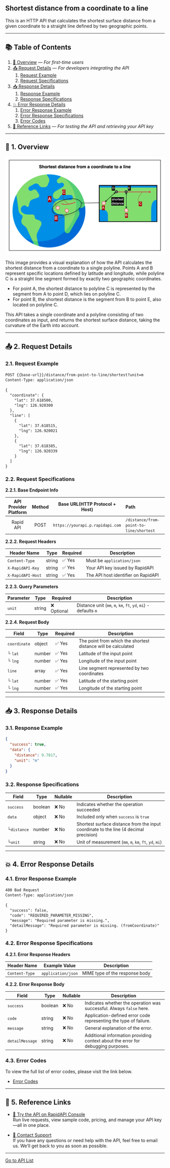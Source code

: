 ## Shortest distance from a coordinate to a line

This is an HTTP API that calculates the shortest surface distance from a given coordinate to a straight line defined by
two geographic points.


---

## 📚 Table of Contents

1. [🧭 Overview](#-1-overview) — *For first-time users*
2. [📤 Request Details](#-2-request-details) — *For developers integrating the API*
    1. [Request Example](#21-request-example)
    2. [Request Specifications](#22-request-specifications)
3. [📥 Response Details](#-3-response-details)
    1. [Response Example](#31-response-example)
    2. [Response Specifications](#32-response-specifications)
4. [💥 Error Response Details](#-4-error-response-details)
    1. [Error Response Example](#41-error-response-example)
    2. [Error Response Specifications](#42-error-response-specifications)
    3. [Error Codes](#43-error-codes)
5. [🔗 Reference Links](#-5-reference-links) — *For testing the API and retrieving your API key*

---

## 🧭 1. Overview

![shortest-distance-from-a-coordinate-to-a-line](./img/shortest-distance-from-a-coordinate-to-a-line.png)

This image provides a visual explanation of how the API calculates the shortest distance from a coordinate to a single polyline.
Points A and B represent specific locations defined by latitude and longitude, while polyline C is a straight line segment formed by exactly two geographic coordinates.

- For point A, the shortest distance to polyline C is represented by the segment from A to point D, which lies on polyline C.
- For point B, the shortest distance is the segment from B to point E, also located on polyline C.

This API takes a single coordinate and a polyline consisting of two coordinates as input, and returns the shortest surface distance, taking the curvature of the Earth into account.

---

## 📤 2. Request Details

### 2.1. Request Example

```http request
POST {{base-url}}/distance/from-point-to-line/shortest?unit=m
Content-Type: application/json

{
  "coordinate": {
    "lat": 37.618500,
    "lng": 126.920300
  },
  "line": [
    {
      "lat": 37.618515,
      "lng": 126.920021
    },
    {
      "lat": 37.618385,
      "lng": 126.920339
    }
  ]
}
```

### 2.2. Request Specifications

**2.2.1. Base Endpoint Info**

| API Provider Platform | Method | Base URL(HTTP Protocol + Host)   | Path                                    |
|:---------------------:|:------:|----------------------------------|:----------------------------------------|
|       Rapid API       |  POST  | `https://yourapi.p.rapidapi.com` | `/distance/from-point-to-line/shortest` |

**2.2.2. Request Headers**

| Header Name       | Type   | Required | Description                         |
|-------------------|--------|----------|-------------------------------------|
| `Content-Type`    | string | ✅ Yes    | Must be `application/json`          |
| `X-RapidAPI-Key`  | string | ✅ Yes    | Your API key issued by RapidAPI     |
| `X-RapidAPI-Host` | string | ✅ Yes    | The API host identifier on RapidAPI |

**2.2.3. Query Parameters**

| Parameter | Type   | Required   | Description                                                      |
|-----------|--------|------------|------------------------------------------------------------------|
| `unit`    | string | ❌ Optional | Distance unit (`mm`, `m`, `km`, `ft`, `yd`, `mi`) - defaults `m` |

**2.2.4. Request Body**

| Field        | Type   | Required | Description                                                   |
|--------------|--------|----------|---------------------------------------------------------------|
| `coordinate` | object | ✅ Yes    | The point from which the shortest distance will be calculated |
| └ `lat`      | number | ✅ Yes    | Latitude of the input point                                   |
| └ `lng`      | number | ✅ Yes    | Longitude of the input point                                  |
| `line`       | array  | ✅ Yes    | Line segment represented by two coordinates                   |
| └ `lat`      | number | ✅ Yes    | Latitude of the starting point                                |
| └ `lng`      | number | ✅ Yes    | Longitude of the starting point                               |

---

## 📥 3. Response Details

### 3.1. Response Example

```json
{
  "success": true,
  "data": {
    "distance": 9.7817,
    "unit": "m"
  }
}
```

### 3.2. Response Specifications

| Field       | Type    | Nullable | Description                                                                           |
|-------------|---------|----------|---------------------------------------------------------------------------------------|
| `success`   | boolean | ❌ No     | Indicates whether the operation succeeded                                             |
| `data`      | object  | ❌ No     | Included only when `success` is `true`                                                |
| └`distance` | number  | ❌ No     | Shortest surface distance from the input coordinate to the line (4 decimal precision) |
| └`unit`     | string  | ❌ No     | Unit of measurement (`mm`, `m`, `km`, `ft`, `yd`, `mi`)                               |

---

## 💥 4. Error Response Details

### 4.1. Error Response Example

```http request
400 Bad Request
Content-Type: application/json

{
  "success": false,
  "code": "REQUIRED_PARAMETER_MISSING",
  "message": "Required parameter is missing.",
  "detailMessage": "Required parameter is missing. (fromCoordinate)"
}
```

### 4.2. Error Response Specifications

**4.2.1. Error Response Headers**

| Header Name    | Example Value      | Description                    |
|----------------|--------------------|--------------------------------|
| `Content-Type` | `application/json` | MIME type of the response body |

**4.2.2. Error Response Body**

| Field           | Type    | Nullable | Description                                                                      |
|-----------------|---------|----------|----------------------------------------------------------------------------------|
| `success`       | boolean | ❌ No     | Indicates whether the operation was successful. Always `false` here.             |
| `code`          | string  | ❌ No     | Application-defined error code representing the type of failure.                 |
| `message`       | string  | ❌ No     | General explanation of the error.                                                |
| `detailMessage` | string  | ❌ No     | Additional information providing context about the error for debugging purposes. |

### 4.3. Error Codes

To view the full list of error codes, please visit the link below.

- [Error Codes](./common/error-codes.md)

---

## 🔗 5. Reference Links

- [🚀 Try the API on RapidAPI Console](https://rapidapi.com/your-api/test)  
  Run live requests, view sample code, pricing, and manage your API key—all in one place.


- [💬 Contact Support](mailto:support@yourapi.com)  
  If you have any questions or need help with the API, feel free to email us. We’ll get back to you as soon as possible.

---

[Go to API List](../index.md)